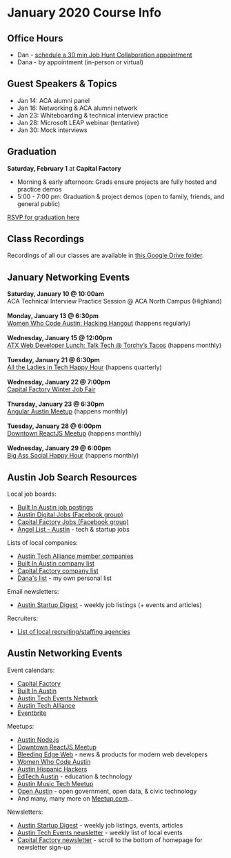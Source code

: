 # January 2020 Course Info

## Office Hours

* Dan - [schedule a 30 min Job Hunt Collaboration appointment](https://acaappointment.as.me/job-collab-with-dan)
* Dana - by appointment (in-person or virtual)

## Guest Speakers & Topics

* Jan 14: ACA alumni panel
* Jan 16: Networking & ACA alumni network
* Jan 23: Whiteboarding & technical interview practice
* Jan 28: Microsoft LEAP webinar (tentative)
* Jan 30: Mock interviews

## Graduation

**Saturday, February 1** at **Capital Factory**
* Morning & early afternoon: Grads ensure projects are fully hosted and practice demos
* 5:00 - 7:00 pm: Graduation & project demos (open to family, friends, and general public)

[RSVP for graduation here](https://www.eventbrite.com/e/austin-coding-academy-february-graduation-demo-day-highland-2120-tickets-85840889411)

## Class Recordings

Recordings of all our classes are available in [this Google Drive folder](https://drive.google.com/open?id=1wpJ3J2giM2QQaDrmj9VQR4eiHOH64Hp9).

## January Networking Events

**Saturday, January 10 @ 10:00am**<br/>
ACA Technical Interview Practice Session @ ACA North Campus (Highland)<br/>
<br/>
**Monday, January 13 @ 6:30pm**<br/>
[Women Who Code Austin: Hacking Hangout](https://www.meetup.com/Women-Who-Code-Austin/) (happens regularly)<br/>
<br/>
**Wednesday, January 15 @ 12:00pm**<br/>
[ATX Web Developer Lunch: Talk Tech @ Torchy’s Tacos](https://www.meetup.com/atx-web-lunch) (happens monthly)<br/>
<br/>
**Tuesday, January 21 @ 6:30pm**<br/>
[All the Ladies in Tech Happy Hour](https://www.eventbrite.com/e/all-the-ladies-in-tech-happy-hour-winter-edition-tickets-84699168493) (happens quarterly)<br/>
<br/>
**Wednesday, January 22 @ 7:00pm**<br/>
[Capital Factory Winter Job Fair](https://www.capitalfactory.com/event/winter-job-fair/)<br/>
<br/>
**Thursday, January 23 @ 6:30pm**<br/>
[Angular Austin Meetup](https://www.meetup.com/AngularATX/) (happens monthly)<br/>
<br/>
**Tuesday, January 28 @ 6:00pm**<br/>
[Downtown ReactJS Meetup](https://www.meetup.com/ReactJS-ATX/) (happens monthly)<br/>
<br/>
**Wednesday, January 29 @ 6:00pm**<br/>
[Big Ass Social Happy Hour](https://www.eventbrite.com/e/big-ass-social-happy-hour-registration-89136659147) (happens monthly)<br/>

## Austin Job Search Resources

Local job boards:
* [Built In Austin job postings](https://www.builtinaustin.com/jobs)
* [Austin Digital Jobs (Facebook group)](https://www.facebook.com/groups/austindigitaljobs/)
* [Capital Factory Jobs (Facebook group)](https://www.facebook.com/groups/capitalfactoryjobs/)
* [Angel List - Austin](https://angel.co/austin/jobs) - tech & startup jobs

Lists of local companies:
* [Austin Tech Alliance member companies](https://www.austintech.org/members)
* [Built In Austin company list](https://www.builtinaustin.com/companies)
* [Capital Factory company list](https://www.capitalfactory.com/portfolio/)
* [Dana's list](https://docs.google.com/document/d/1VgM9reklHh0PT6L6f7u8XJclV9Sg8sesnq3cu1DYxBo/edit?usp=sharing) - my own personal list

Email newsletters:
* [Austin Startup Digest](https://www.startupdigest.com/digests/austin) - weekly job listings (+ events and articles)

Recruiters:
* [List of local recruiting/staffing agencies](https://www.builtinaustin.com/2018/10/24/23-austin-recruiting-firms-and-staffing-agencies-finding-right-fit)

## Austin Networking Events

Event calendars:
* [Capital Factory](https://www.capitalfactory.com/events/)
* [Built In Austin](https://www.builtinaustin.com/events)
* [Austin Tech Events Network](https://techeventsnetwork.com/cities/austin/)
* [Austin Tech Alliance](https://www.austintech.org/events/)
* [Eventbrite](https://www.eventbrite.com/d/tx--austin/events/)

Meetups:
* [Austin Node.js](https://www.meetup.com/austinnodejs/)
* [Downtown ReactJS Meetup](https://www.meetup.com/ReactJS-ATX/)
* [Bleeding Edge Web](https://www.meetup.com/bleeding-edge-web/) - news & products for modern web developers
* [Women Who Code Austin](https://www.meetup.com/Women-Who-Code-Austin/)
* [Austin Hispanic Hackers](https://www.meetup.com/Austin-Hispanic-Hackers-Meetup/)
* [EdTech Austin](https://www.meetup.com/edtechaustin/) - education & technology
* [Austin Music Tech Meetup](https://www.meetup.com/Austin-Music-Tech-Meetup/)
* [Open Austin](https://www.meetup.com/Open-Austin/) - open government, open data, & civic technology
* And many, many more on [Meetup.com](https://www.meetup.com/)...

Newsletters:
* [Austin Startup Digest](https://www.startupdigest.com/digests/austin) - weekly job listings, events, articles
* [Austin Tech Events newsletter](https://techeventsnetwork.com/cities/austin/) - weekly list of local events
* [Capital Factory newsletter](https://www.capitalfactory.com/) - scroll to the bottom of homepage for newsletter sign-up
